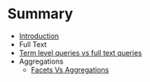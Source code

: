 # Summary

* [Introduction](README.md)
* Full Text
* [Term level queries vs full text queries ](term-level-queries-vs-full-text-queries.md)
* Aggregations
  * [Facets Vs Aggregations](facets-vs-aggregations.md)

